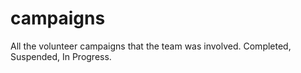 # campaigns
All the volunteer campaigns that the team was involved. Completed, Suspended, In Progress.
